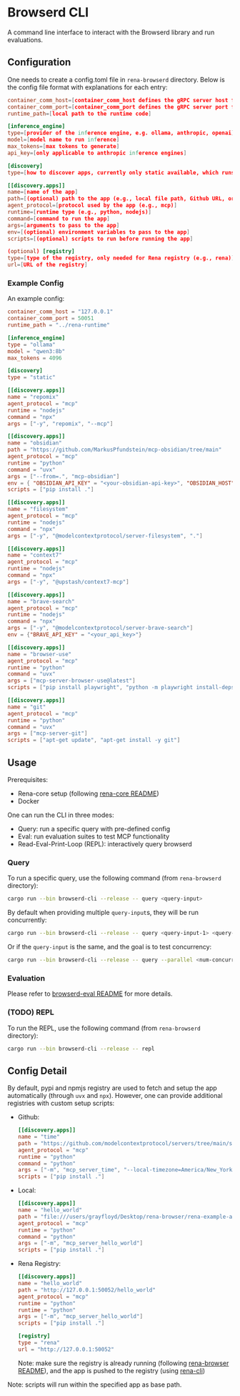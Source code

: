 # Browserd CLI

A command line interface to interact with the Browserd library and run evaluations.

## Configuration

One needs to create a config.toml file in `rena-browserd` directory. Below is the config file format with explanations for each entry:

```toml
container_comm_host=[container_comm_host defines the gRPC server host for apps (running inside containers) to connect to (manual browserd-app gRPC transport)]
container_comm_port=[container_comm_port defines the gRPC server port for apps to connect to]
runtime_path=[local path to the runtime code]

[inference_engine]
type=[provider of the inference engine, e.g. ollama, anthropic, openai]
model=[model name to run inference]
max_tokens=[max tokens to generate]
api_key=[only applicable to anthropic inference engines]

[discovery]
type=[how to discover apps, currently only static available, which runs all specified apps below]

[[discovery.apps]]
name=[name of the app]
path=[(optional) path to the app (e.g., local file path, Github URL, or Rena registry URL)]
agent_protocol=[protocol used by the app (e.g., mcp)]
runtime=[runtime type (e.g., python, nodejs)]
command=[command to run the app]
args=[arguments to pass to the app]
env=[(optional) environment variables to pass to the app]
scripts=[(optional) scripts to run before running the app]

(optional) [registry]
type=[type of the registry, only needed for Rena registry (e.g., rena)]
url=[URL of the registry]
```

### Example Config

An example config:

```toml
container_comm_host = "127.0.0.1"
container_comm_port = 50051
runtime_path = "../rena-runtime"

[inference_engine]
type = "ollama"
model = "qwen3:8b"
max_tokens = 4096

[discovery]
type = "static"

[[discovery.apps]]
name = "repomix"
agent_protocol = "mcp"
runtime = "nodejs"
command = "npx"
args = ["-y", "repomix", "--mcp"]

[[discovery.apps]]
name = "obsidian"
path = "https://github.com/MarkusPfundstein/mcp-obsidian/tree/main"
agent_protocol = "mcp"
runtime = "python"
command = "uvx"
args = ["--from=.", "mcp-obsidian"]
env = { "OBSIDIAN_API_KEY" = "<your-obsidian-api-key>", "OBSIDIAN_HOST" = "host.docker.internal" }
scripts = ["pip install ."]

[[discovery.apps]]
name = "filesystem"
agent_protocol = "mcp"
runtime = "nodejs"
command = "npx"
args = ["-y", "@modelcontextprotocol/server-filesystem", "."]

[[discovery.apps]]
name = "context7"
agent_protocol = "mcp"
runtime = "nodejs"
command = "npx"
args = ["-y", "@upstash/context7-mcp"]

[[discovery.apps]]
name = "brave-search"
agent_protocol = "mcp"
runtime = "nodejs"
command = "npx"
args = ["-y", "@modelcontextprotocol/server-brave-search"]
env = {"BRAVE_API_KEY" = "<your_api_key>"}

[[discovery.apps]]
name = "browser-use"
agent_protocol = "mcp"
runtime = "python"
command = "uvx"
args = ["mcp-server-browser-use@latest"]
scripts = ["pip install playwright", "python -m playwright install-deps", "python -m playwright install"]

[[discovery.apps]]
name = "git"
agent_protocol = "mcp"
runtime = "python"
command = "uvx"
args = ["mcp-server-git"]
scripts = ["apt-get update", "apt-get install -y git"]
```

## Usage

Prerequisites:
- Rena-core setup (following [rena-core README](../../README.md))
- Docker

One can run the CLI in three modes:
- Query: run a specific query with pre-defined config
- Eval: run evaluation suites to test MCP functionality
- Read-Eval-Print-Loop (REPL): interactively query browserd

### Query

To run a specific query, use the following command (from `rena-browserd` directory):

```bash
cargo run --bin browserd-cli --release -- query <query-input>
```

By default when providing multiple `query-input`s, they will be run concurrently:

```bash
cargo run --bin browserd-cli --release -- query <query-input-1> <query-input-2> ... <query-input-n>
```

Or if the `query-input` is the same, and the goal is to test concurrency:

```bash
cargo run --bin browserd-cli --release -- query --parallel <num-concurrent-queries> <query-input>
```

### Evaluation

Please refer to [browserd-eval README](../browserd-eval/README.md) for more details.

### (TODO) REPL

To run the REPL, use the following command (from `rena-browserd` directory):

```bash
cargo run --bin browserd-cli --release -- repl
```

## Config Detail

By default, pypi and npmjs registry are used to fetch and setup the app automatically (through `uvx` and `npx`). However, one can provide additional registries with custom setup scripts:
- Github:
  ```toml
  [[discovery.apps]]
  name = "time"
  path = "https://github.com/modelcontextprotocol/servers/tree/main/src/time"
  agent_protocol = "mcp"
  runtime = "python"
  command = "python"
  args = ["-m", "mcp_server_time", "--local-timezone=America/New_York"]
  scripts = ["pip install ."]
  ```
- Local:
  ```toml
  [[discovery.apps]]
  name = "hello_world"
  path = "file:///users/grayfloyd/Desktop/rena-browser/rena-example-apps/hello_world"
  agent_protocol = "mcp"
  runtime = "python"
  command = "python"
  args = ["-m", "mcp_server_hello_world"]
  scripts = ["pip install ."]
  ```
- Rena Registry:
  ```toml
  [[discovery.apps]]
  name = "hello_world"
  path = "http://127.0.0.1:50052/hello_world"
  agent_protocol = "mcp"
  runtime = "python"
  runtime = "python"
  args = ["-m", "mcp_server_hello_world"]
  scripts = ["pip install ."]

  [registry]
  type = "rena"
  url = "http://127.0.0.1:50052"
  ```
  Note: make sure the registry is already running (following [rena-browser README](https://github.com/rena-labs-ai/rena-browser?tab=readme-ov-file#quick-setup)), and the app is pushed to the registry (using [rena-cli](https://github.com/rena-labs-ai/rena-browser/tree/main/rena-cli))


Note: scripts will run within the specified app as base path.
